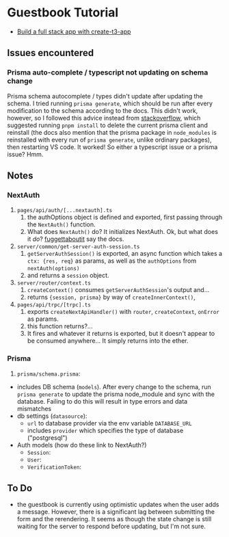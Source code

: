 # Guestbook Tutorial
- [Build a full stack app with create-t3-app](https://www.nexxel.dev/blog/ct3a-guestbook)


## Issues encountered
### Prisma auto-complete / typescript not updating on schema change
Prisma schema autocomplete / types didn't update after updating the schema. I tried running `prisma generate`, which should be run after every modification to the schema according to the docs. This didn't work, however, so I followed this advice instead from [stackoverflow](https://stackoverflow.com/questions/72043619/prisma-generated-types-not-updating), which suggested running `pnpm install` to delete the current prisma client and reinstall (the docs also mention that the prisma package in `node_modules` is reinstalled with every run of `prisma generate`, unlike ordinary packages), then restarting VS code. It worked! So either a typescript issue or a prisma issue? Hmm.

## Notes
### NextAuth
1. `pages/api/auth/[...nextauth].ts`
   1. the authOptions object is defined and exported, first passing through the `NextAuth()` function.
   2. What does `NextAuth()` do? It initializes NextAuth. Ok, but what does it _do_? [fuggettaboutit](https://next-auth.js.org/configuration/initialization) say the docs.
2. `server/common/get-server-auth-session.ts`
   1. `getServerAuthSession()` is exported, an async function which takes a `ctx: {res, req}` as params, as well as the `authOptions` from `nextAuth(options)`
   2. and returns a `session` object.
3. `server/router/context.ts`
   1. `createContext()` consumes `getServerAuthSession`'s output and... 
   2. returns `{session, prisma}` by way of `createInnerContext()`, 
4. `pages/api/trpc/[trpc].ts`
   1. exports `createNextApiHandler()` with `router`, `createContext`, `onError` as params.
   2. this function returns?...
   3. It fires and whatever it returns is exported, but it doesn't appear to be consumed anywhere... It simply returns into the ether.
### Prisma
1. `prisma/schema.prisma`:
  - includes DB schema (`models`). After every change to the schema, run `prisma generate` to update the prisma node_module and sync with the database. Failing to do this will result in type errors and data mismatches
  - db settings (`datasource`):
    - `url` to database provider via the env variable `DATABASE_URL`
    - includes `provider` which specifies the type of database ("postgresql")
  - Auth models (how do these link to NextAuth?)
    - `Session`:
    - `User`:
    - `VerificationToken`:

## To Do
- the guestbook is currently using optimistic updates when the user adds a message. However, there is a significant lag between submitting the form and the rerendering. It seems as though the state change is still waiting for the server to respond before updating, but I'm not sure.
